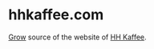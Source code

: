 # hhkaffee.com

[Grow](http://grow.io/) source of the website of [HH Kaffee](https://hhkaffee.com/).